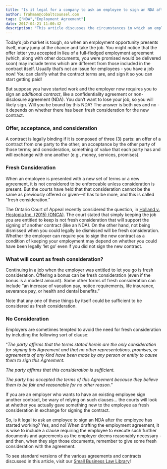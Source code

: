 ```yaml
---
title: "Is it legal for a company to ask an employee to sign an NDA after the employee has started working?"
author: frahman@cobaltcounsel.com
tags: ["NDA","Employment Agreement"]
date: 2017-04-21 11:00:42
description: "This article discusses the circumstances in which an employee will be bound by an NDA after they have started working."
---
```


Today’s job market is tough, so when an employment opportunity presents itself, many jump at the chance and take the job. You might notice that the offer letter you accepted in lieu of a full-fledged employment agreement (which, along with other documents, you were promised would be delivered soon) may include terms which are different from those included in the contract itself. Usually that’s not an issue for employees - you have a job now! You can clarify what the contract terms are, and sign it so you can start getting paid!

But suppose you have started work and the employer now requires you to sign an *additional contract*, like a confidentiality agreement or non-disclosure agreement (NDA). You don’t want to lose your job, so you will likely sign. Will you be bound by this NDA? The answer is both yes and no - it depends on whether there has been fresh consideration for the new contract.

### Offer, acceptance, and consideration

A contract is legally binding if it is composed of three (3) parts: an offer of a contract from one party to the other; an acceptance by the other party of those terms; and consideration, something of value that each party has and will exchange with one another (e.g., money, services, promises).

### Fresh Consideration

When an employee is presented with a new set of terms or a new agreement, it is not considered to be enforceable unless consideration is present. But the courts have held that that consideration cannot be the same as previously offered or given—it has to be more, and this is called “fresh consideration.”

The Ontario Court of Appeal recently considered the question, in [Holland v. Hostopia Inc. (2015) (ONCA)](https://canliiconnects.org/en/commentaries/39223/). The court stated that simply keeping the job you are entitled to keep is not fresh consideration that will support the signing of another contract (like an NDA). On the other hand, not being dismissed when you could legally be dismissed will be fresh consideration. Whether the employer can require you to sign the new contract as a condition of keeping your employment may depend on whether you could have been legally ‘let go’ even if you did not sign the new contract.

### What will count as fresh consideration?

Continuing in a job when the employer was entitled to let you go is fresh consideration. Offering a bonus can be fresh consideration (even if the bonus is a modest amount). Some other forms of fresh consideration can include “an increase of vacation pay, notice requirements, life insurance, severance pay, or health and dental benefits.” 

Note that any one of these things by itself could be sufficient to be considered as fresh consideration.

### No Consideration

Employers are sometimes tempted to avoid the need for fresh consideration by including the following sort of clause: 

“*The party affirms that the terms stated herein are the only consideration for signing this Agreement and that no other representations, promises, or agreements of any kind have been made by any person or entity to cause them to sign this Agreement.*

*The party affirms that this consideration is sufficient.* 

*The party has accepted the terms of this Agreement because they believe them to be fair and reasonable for no other reason.*”

If you are an employer who wants to have an existing employee sign another contract, be wary of relying on such clauses… the courts will look at whether you actually gave something new to the employee as fresh consideration in exchange for signing the contract.

So, is it legal to ask an employee to sign an NDA after the employee has started working? Yes, and no! When drafting the employment agreement, it is wise to include a clause requiring the employee to execute such further documents and agreements as the employer deems reasonably necessary - and then, when they sign those documents, remember to give some fresh consideration with the agreement.

To see standard versions of the various agreements and contracts discussed in this article, visit our [Small Business Law Library](https://www.clausehound.com/documents/)!
